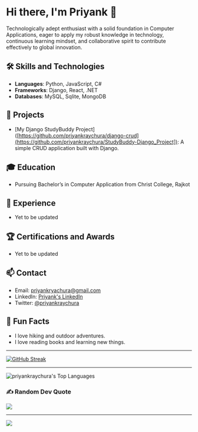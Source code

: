 # Hi there, I'm Priyank 👋

Technologically adept enthusiast with a solid foundation in Computer Applications, eager to apply my robust knowledge in technology, continuous learning mindset, and collaborative spirit to contribute effectively to global innovation.

## 🛠 Skills and Technologies

- **Languages**: Python, JavaScript, C#
- **Frameworks**: Django, React, .NET
- **Databases**: MySQL, Sqlite, MongoDB

## 🔭 Projects

- [My Django StudyBuddy Project]([https://github.com/priyankraychura/django-crud](https://github.com/priyankraychura/StudyBuddy-Django_Project]): A simple CRUD application built with Django.

## 🎓 Education

- Pursuing Bachelor’s in Computer Application from Christ College, Rajkot

## 💼 Experience

- Yet to be updated

## 🏆 Certifications and Awards

- Yet to be updated

## 📫 Contact

- Email: [priyankryachura@gmail.com](mailto:priyankraychura@gmail.com)
- LinkedIn: [Priyank's LinkedIn](https://linkedin.com/in/priyankraychura)
- Twitter: [@priyankraychura](https://twitter.com/priyankraychura)

## 🌱 Fun Facts

- I love hiking and outdoor adventures.
- I love reading books and learning new things.

---

[![GitHub Streak](https://streak-stats.demolab.com?user=priyankraychura&theme=tokyonight-duo&card_width=600)](https://git.io/streak-stats)

---

![priyankraychura's Top Languages](https://github-readme-stats.vercel.app/api/top-langs/?username=priyankraychura&theme=tokyonight&show_icons=true&hide_border=false&layout=compact)

### ✍️ Random Dev Quote
![](https://quotes-github-readme.vercel.app/api?type=horizontal&theme=tokyonight&show_icons=true&hide_border=false&layout=compact)

---
[![](https://visitcount.itsvg.in/api?id=priyankraychura&icon=0&color=6)](https://visitcount.itsvg.in)
